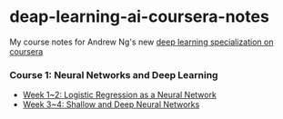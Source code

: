 # deap-learning-ai-coursera-notes

My course notes for Andrew Ng's new [deep learning specialization on coursera](https://www.coursera.org/specializations/deep-learning)

### Course 1: Neural Networks and Deep Learning

- [Week 1~2: Logistic Regression as a Neural Network](https://github.com/desicochrane/deap-learning-ai-coursera-notes/blob/master/logistic%20regression.ipynb)
- [Week 3~4: Shallow and Deep Neural Networks](https://github.com/desicochrane/deap-learning-ai-coursera-notes/blob/master/neural%20network.ipynb)
